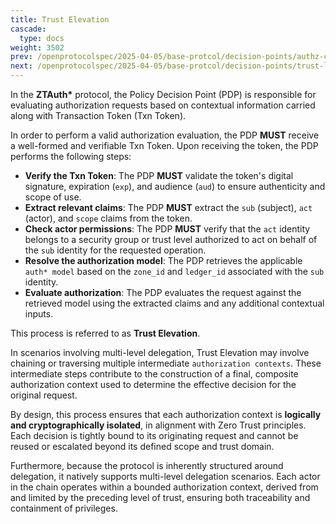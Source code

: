 ```yaml
---
title: Trust Elevation
cascade:
  type: docs
weight: 3502
prev: /openprotocolspec/2025-04-05/base-protcol/decision-points/authz-check
next: /openprotocolspec/2025-04-05/base-protcol/decision-points/trust-levels
---
```

In the **ZTAuth\*** protocol, the Policy Decision Point (PDP) is responsible for evaluating authorization requests based on contextual information carried along with Transaction Token (Txn Token).

In order to perform a valid authorization evaluation, the PDP **MUST** receive a well-formed and verifiable Txn Token. Upon receiving the token, the PDP performs the following steps:

- **Verify the Txn Token**: The PDP **MUST** validate the token's digital signature, expiration (`exp`), and audience (`aud`) to ensure authenticity and scope of use.
- **Extract relevant claims**: The PDP **MUST** extract the `sub` (subject), `act` (actor), and `scope` claims from the token.
- **Check actor permissions**: The PDP **MUST** verify that the `act` identity belongs to a security group or trust level authorized to act on behalf of the `sub` identity for the requested operation.
- **Resolve the authorization model**: The PDP retrieves the applicable `auth* model` based on the `zone_id` and `ledger_id` associated with the `sub` identity.
- **Evaluate authorization**: The PDP evaluates the request against the retrieved model using the extracted claims and any additional contextual inputs.

This process is referred to as **Trust Elevation**.

In scenarios involving multi-level delegation, Trust Elevation may involve chaining or traversing multiple intermediate `authorization contexts`. These intermediate steps contribute to the construction of a final, composite authorization context used to determine the effective decision for the original request.

By design, this process ensures that each authorization context is **logically and cryptographically isolated**, in alignment with Zero Trust principles. Each decision is tightly bound to its originating request and cannot be reused or escalated beyond its defined scope and trust domain.

Furthermore, because the protocol is inherently structured around delegation, it natively supports multi-level delegation scenarios. Each actor in the chain operates within a bounded authorization context, derived from and limited by the preceding level of trust, ensuring both traceability and containment of privileges.

